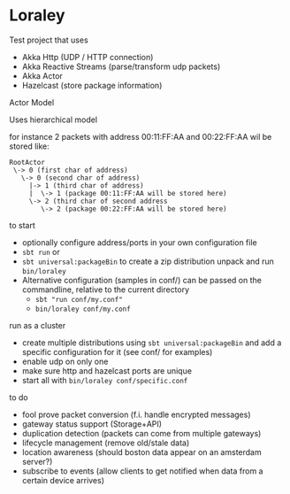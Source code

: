 # Loraley

Test project that uses
 - Akka Http (UDP / HTTP connection)
 - Akka Reactive Streams (parse/transform udp packets)
 - Akka Actor
 - Hazelcast (store package information)
 
Actor Model

Uses hierarchical model 

for instance 2 packets with address 00:11:FF:AA and 00:22:FF:AA wil be stored like:

    RootActor
     \-> 0 (first char of address)
       \-> 0 (second char of address)
         |-> 1 (third char of address)
         |  \-> 1 (package 00:11:FF:AA will be stored here)
         \-> 2 (third char of second address
            \-> 2 (package 00:22:FF:AA will be stored here)
        

to start
 - optionally configure address/ports in your own configuration file
 - `sbt run` or
 - `sbt universal:packageBin` to create a zip distribution unpack and run `bin/loraley`
 - Alternative configuration (samples in conf/) can be passed on the commandline, relative to the current directory
   - `sbt "run conf/my.conf"`
   - `bin/loraley conf/my.conf`

run as a cluster
 - create multiple distributions using `sbt universal:packageBin` and add a specific configuration for it (see conf/ for examples)
  - enable udp on only one
  - make sure http and hazelcast ports are unique 
  - start all with `bin/loraley conf/specific.conf`

 to do 
  - fool prove packet conversion (f.i. handle encrypted messages)
  - gateway status support (Storage+API)
  - duplication detection (packets can come from multiple gateways) 
  - lifecycle management (remove old/stale data)
  - location awareness (should boston data appear on an amsterdam server?)
  - subscribe to events (allow clients to get notified when data from a certain device arrives)
